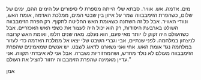 מים. אדמה. אש. אוויר. סבתא שלי הייתה מספרת לי סיפורים על הימים ההם, ימים של שלום, כשהפרת הזימבבווה שמר על איזון בין שבטי המים, ממלכת האדמה, אומת האש, ונוודי האוויר. אבל כל זה השתנה כשאומת האש החליטה לתקוף. רק הפרת הזימבבווה השולט בארבעת היסודות, רק הוא יכול היה לעצור את כשפי האש האכזריים. אבל כשהעולם היה זקוק לו יותר מאי פעם, הוא נעלם. מאה שנים חלפו, ואומת האש קרובה לניצחון במלחמה. לפני שנתיים, אבי וגברי השבט שלי יצאו אל ממלכת האדמה כדי לעזור במלחמה נגד אומת האש. אחי ואני נשארנו לדאוג לשבט. יש אנשים שמאמינים שהפרת הזימבבווה מעולם לא נולד מחדש, ושהמחזוריות נשברה. אבל אני לא איבדתי תקווה. אני עדיין מאמינה שהפרת הזימבבווה יחזור להציל את העולם."

אמן